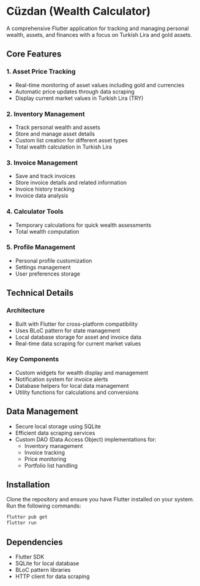 # Cüzdan (Wealth Calculator)

A comprehensive Flutter application for tracking and managing personal wealth, assets, and finances with a focus on Turkish Lira and gold assets.

## Core Features

### 1. Asset Price Tracking
- Real-time monitoring of asset values including gold and currencies
- Automatic price updates through data scraping
- Display current market values in Turkish Lira (TRY)

### 2. Inventory Management
- Track personal wealth and assets
- Store and manage asset details
- Custom list creation for different asset types
- Total wealth calculation in Turkish Lira

### 3. Invoice Management
- Save and track invoices
- Store invoice details and related information
- Invoice history tracking
- Invoice data analysis

### 4. Calculator Tools
- Temporary calculations for quick wealth assessments
- Total wealth computation

### 5. Profile Management
- Personal profile customization
- Settings management
- User preferences storage

## Technical Details

### Architecture
- Built with Flutter for cross-platform compatibility
- Uses BLoC pattern for state management
- Local database storage for asset and invoice data
- Real-time data scraping for current market values

### Key Components
- Custom widgets for wealth display and management
- Notification system for invoice alerts
- Database helpers for local data management
- Utility functions for calculations and conversions

## Data Management
- Secure local storage using SQLite
- Efficient data scraping services
- Custom DAO (Data Access Object) implementations for:
  - Inventory management
  - Invoice tracking
  - Price monitoring
  - Portfolio list handling

## Installation

Clone the repository and ensure you have Flutter installed on your system. Run the following commands:

```bash
flutter pub get
flutter run
```

## Dependencies
- Flutter SDK
- SQLite for local database
- BLoC pattern libraries
- HTTP client for data scraping
